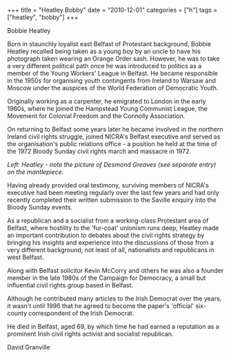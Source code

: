 +++
title = "Heatley Bobby"
date = "2010-12-01"
categories = ["h"]
tags = ["heatley", "bobby"]
+++

Bobbie Heatley

Born in staunchly loyalist east Belfast of Protestant background, Bobbie Heatley recalled being taken as a young boy by an uncle to have his photograph taken wearing an Orange Order sash. However, he was to take a very different political path once he was introduced to politics as a member of the Young Workers' League in Belfast. He became responsible in the 1950s for organising youth contingents from Ireland to Warsaw and Moscow under the auspices of the World Federation of Democratic Youth.

Originally working as a carpenter, he emigrated to London in the early 1960s, where he joined the Hampstead Young Communist League, the Movement for Colonial Freedom and the Connolly Association.

On returning to Belfast some years later he became involved in the northern Ireland civil rights struggle, joined NICRA's Belfast executive and served as the organisation's public relations office - a position he held at the time of the 1972 Bloody Sunday civil rights march and massacre in 1972.

_Left: Heatley - note the picture of Desmond Greaves (see separate entry) on the mantlepiece._ 

Having already provided oral testimony, surviving members of NICRA's executive had been meeting regularly over the last few years and had only recently completed their written submission to the Saville enquiry into the Bloody Sunday events.

As a republican and a socialist from a working-class Protestant area of Belfast, where hostility to the 'fur-coat' unionism runs deep, Heatley made an important contribution to debates about the civil rights strategy by bringing his insights and experience into the discussions of those from a very different background, not least of all, nationalists and republicans in west Belfast.

Along with Belfast solicitor Kevin McCorry and others he was also a founder member in the late 1980s of the Campaign for Democracy, a small but influential civil rights group based in Belfast.

Although he contributed many articles to the Irish Democrat over the years, it wasn't until 1996 that he agreed to become the paper's 'official' six-county correspondent of the Irish Democrat.  

He died in Belfast, aged 69, by which time he had earned a reputation as a prominent Irish civil rights activist and socialist republican.

David Granville

